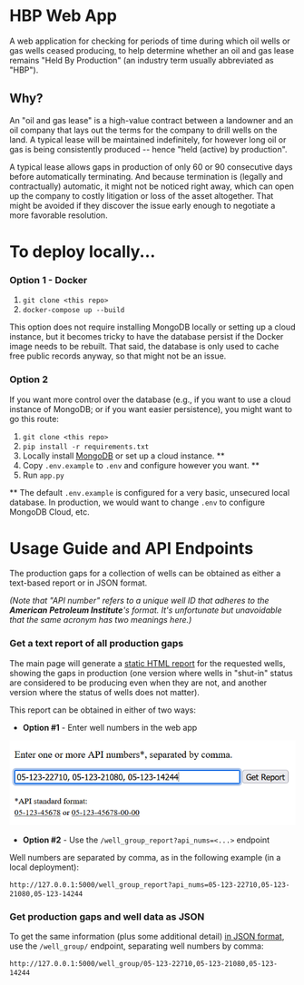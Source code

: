 
# HBP Web App

A web application for checking for periods of time during which oil
wells or gas wells ceased producing, to help determine whether an oil
and gas lease remains "Held By Production" (an industry term usually
abbreviated as "HBP").


## Why?

An "oil and gas lease" is a high-value contract between a landowner and
an oil  company that lays out the terms for the company to drill wells
on the land. A typical lease will be maintained indefinitely, for 
however long oil or gas is being consistently produced -- hence "held 
(active) by production".

A typical lease allows gaps in production of only 60 or 90 consecutive 
days before automatically terminating. And because termination is 
(legally and contractually) automatic, it might not be noticed right 
away, which can open up the company to costly litigation or loss of the 
asset altogether. That might be avoided if they discover the issue early
enough to negotiate a more favorable resolution.


# To deploy locally...

### Option 1 - Docker

1) `git clone <this repo>`
2) `docker-compose up --build`

This option does not require installing MongoDB locally or setting up a 
cloud instance, but it becomes tricky to have the database persist if 
the Docker image needs to be rebuilt. That said, the database is only 
used to cache free public records anyway, so that might not be an 
issue.

### Option 2

If you want more control over the database (e.g., if you want to use a 
cloud instance of MongoDB; or if you want easier persistence), you might
want to go this route:

1) `git clone <this repo>`
2) `pip install -r requirements.txt`
3) Locally install [MongoDB](https://www.mongodb.com/try/download/community)
or set up a cloud instance. \*\*
4) Copy `.env.example` to `.env` and configure however you want. \*\*
5) Run `app.py`

\*\* The default `.env.example` is configured for a very basic, 
unsecured local database. In production, we would want to change `.env`
to configure MongoDB Cloud, etc.


# Usage Guide and API Endpoints

The production gaps for a collection of wells can be obtained as either
a text-based report or in JSON format.

*(Note that "API number" refers to a unique well ID that adheres to the 
__American Petroleum Institute__'s format. It's unfortunate but 
unavoidable that the same acronym has two meanings here.)*

### Get a text report of all production gaps

The main page will generate a 
[static HTML report](https://htmlpreview.github.io/?https://github.com/JamesPImes/hbp_webapp/blob/master/_example_resources/sample_report.htm) 
for the requested wells, showing the gaps in production (one version 
where wells in "shut-in" status are considered to be producing even when
they are not, and another version where the status of wells does not 
matter).

This report can be obtained in either of two ways:

* __Option #1__ - Enter well numbers in the web app

![](_example_resources/web_app_input.png)

* __Option #2__ - Use the `/well_group_report?api_nums=<...>` 
endpoint

Well numbers are separated by comma, as in the following example (in a
local deployment):

```
http://127.0.0.1:5000/well_group_report?api_nums=05-123-22710,05-123-21080,05-123-14244
```

### Get production gaps and well data as JSON

To get the same information (plus some additional detail) 
[in JSON format](_example_resources/sample_json.json),
use the `/well_group/` endpoint, separating well numbers by comma:

```
http://127.0.0.1:5000/well_group/05-123-22710,05-123-21080,05-123-14244
```

